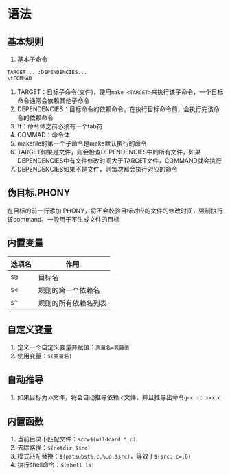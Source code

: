# 语法

## 基本规则
1. 基本子命令
```
TARGET... :DEPENDENCIES...
\tCOMMAD
```
   1. TARGET：目标子命令(文件)，使用`make <TARGET>`来执行该子命令，一个目标命令通常会依赖其他子命令
   2. DEPENDENCIES：目标命令的依赖命令，在执行目标命令前，会执行完该命令的依赖命令
   3. \t：命令体之前必须有一个tab符
   4. COMMAD：命令体
2. makefile的第一个子命令是make默认执行的命令
3. TARGET如果是文件，则会检查DEPENDENCIES中的所有文件，如果DEPENDENCIES中有文件修改时间大于TARGET文件，COMMAND就会执行
4. DEPENDENCIES如果不是文件，则每次都会执行对应的命令

## 伪目标.PHONY
在目标的前一行添加.PHONY，将不会校验目标对应的文件的修改时间，强制执行该command。一般用于不生成文件的目标

## 内置变量
| 选项名 | 作用                 |
| ------ | -------------------- |
| `$@`   | 目标名               |
| `$<`   | 规则的第一个依赖名   |
| `$^`   | 规则的所有依赖名列表 |

## 自定义变量
1. 定义一个自定义变量并赋值：`变量名=变量值`
2. 使用变量：`$(变量名)`

## 自动推导
1. 如果目标为.o文件，将会自动推导依赖.c文件，并且推导出命令`gcc -c xxx.c`

## 内置函数
1. 当前目录下匹配文件：`src=$(wildcard *.c)`
2. 去除路径：`$(notdir $src)`
3. 模式匹配替换：`$(patsubst%.c,%.o,$src)`，等效于`$(src:.c=.0)`
4. 执行shell命令：`$(shell ls)`